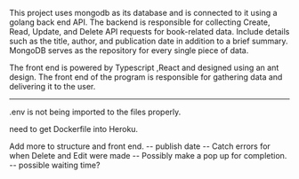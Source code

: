 This project uses mongodb as its database and is connected to it using a golang back end API. The backend is responsible for collecting Create, Read, Update, and Delete API requests for book-related data. Include details such as the title, author, and publication date in addition to a brief summary. MongoDB serves as the repository for every single piece of data.

The front end is powered by Typescript ,React and designed using an ant design. The front end of the program is responsible for gathering data and delivering it to the user.



-----

.env is not being imported to the files properly. 

need to get Dockerfile into Heroku.

Add more to structure and front end.
    -- publish date 
    --  Catch errors for when Delete and Edit were made
        -- Possibly make a pop up for completion.
        -- possible waiting time?
    